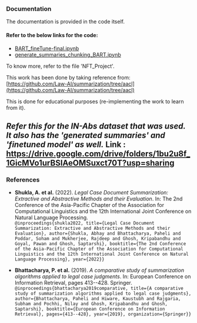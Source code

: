### Documentation

The documentation is provided in the code itself.

#### Refer to the below links for the code:

- [BART_fineTune-final.ipynb](https://colab.research.google.com/drive/17H_1VZZxeQQiWzCq7ycf-Tpm9SGsm2MF?usp=sharing)
- [generate_summaries_chunking_BART.ipynb](https://colab.research.google.com/drive/1fxVaC7jWZJp3VDxcFABNLT4-xzHhtpEJ?usp=sharing)

To know more, refer to the file 'NFT_Project'.

This work has been done by taking reference from:  
[https://github.com/Law-AI/summarization/tree/aacl](https://github.com/Law-AI/summarization/tree/aacl)

This is done for educational purposes (re-implementing the work to learn from it).

*Refer this for the IN-Abs dataset that was used. It also has the 'generated summaries' and 'finetuned model' as well.*
Link : https://drive.google.com/drive/folders/1bu2u8f_1GicMVo1urBSIAeOMSuxct70T?usp=sharing
---

### References

- **Shukla, A. et al.** (2022). _Legal Case Document Summarization: Extractive and Abstractive Methods and their Evaluation_. In: The 2nd Conference of the Asia-Pacific Chapter of the Association for Computational Linguistics and the 12th International Joint Conference on Natural Language Processing.  
  `@inproceedings{shukla2022, title={Legal Case Document Summarization: Extractive and Abstractive Methods and their Evaluation}, author={Shukla, Abhay and Bhattacharya, Paheli and Poddar, Soham and Mukherjee, Rajdeep and Ghosh, Kripabandhu and Goyal, Pawan and Ghosh, Saptarshi}, booktitle={The 2nd Conference of the Asia-Pacific Chapter of the Association for Computational Linguistics and the 12th International Joint Conference on Natural Language Processing}, year={2022}}`

- **Bhattacharya, P. et al.** (2019). _A comparative study of summarization algorithms applied to legal case judgments_. In: European Conference on Information Retrieval, pages 413--428. Springer.  
  `@inproceedings{bhattacharya2019comparative, title={A comparative study of summarization algorithms applied to legal case judgments}, author={Bhattacharya, Paheli and Hiware, Kaustubh and Rajgaria, Subham and Pochhi, Nilay and Ghosh, Kripabandhu and Ghosh, Saptarshi}, booktitle={European Conference on Information Retrieval}, pages={413--428}, year={2019}, organization={Springer}}`
